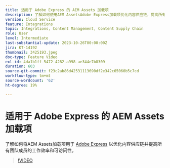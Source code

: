 ```yaml
---
title: 适用于 Adobe Express 的 AEM Assets 加载项
description: 了解如何使用AEM AssetsAdobe Express加载项优化内容供应链，提高所有团队成员的工作效率和可访问性。
version: Cloud Service
feature: Integrations
topic: Integrations, Content Management, Content Supply Chain
role: User
level: Intermediate
last-substantial-update: 2023-10-26T00:00:00Z
jira: KT-14192
thumbnail: 3425193.jpeg
doc-type: Feature Video
exl-id: 4da1b1ff-5472-4282-a998-ae344e7b8309
duration: 603
source-git-commit: f23c2ab86d42531113690df2e342c65060b5c7cd
workflow-type: tm+mt
source-wordcount: '62'
ht-degree: 19%

---
```


# 适用于 Adobe Express 的 AEM Assets 加载项

了解如何将AEM Assets加载项用于 [Adobe Express](https://www.adobe.com/express/) 以优化内容供应链并提高所有团队成员的工作效率和可访问性。

>[!VIDEO](https://video.tv.adobe.com/v/3425193/?learn=on)
